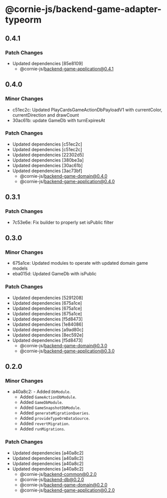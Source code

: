 # @cornie-js/backend-game-adapter-typeorm

## 0.4.1

### Patch Changes

- Updated dependencies [85e8109]
  - @cornie-js/backend-game-application@0.4.1

## 0.4.0

### Minor Changes

- c51ec2c: Updated PlayCardsGameActionDbPayloadV1 with currentColor, currentDirection and drawCount
- 30ac61b: update GameDb with turnExpiresAt

### Patch Changes

- Updated dependencies [c51ec2c]
- Updated dependencies [c51ec2c]
- Updated dependencies [22302d5]
- Updated dependencies [380be3a]
- Updated dependencies [30ac61b]
- Updated dependencies [3ac73bf]
  - @cornie-js/backend-game-domain@0.4.0
  - @cornie-js/backend-game-application@0.4.0

## 0.3.1

### Patch Changes

- 7c53e6e: Fix builder to properly set isPublic filter

## 0.3.0

### Minor Changes

- 675a1ce: Updated modules to operate with updated domain game models
- eba015d: Updated GameDb with isPublic

### Patch Changes

- Updated dependencies [5291208]
- Updated dependencies [675a1ce]
- Updated dependencies [675a1ce]
- Updated dependencies [675a1ce]
- Updated dependencies [f5d8473]
- Updated dependencies [1e84086]
- Updated dependencies [a9ad80c]
- Updated dependencies [8ec592e]
- Updated dependencies [f5d8473]
  - @cornie-js/backend-game-domain@0.3.0
  - @cornie-js/backend-game-application@0.3.0

## 0.2.0

### Minor Changes

- a40a8c2: - Added `DbModule`.
  - Added `GameActionDbModule`.
  - Added `GameDbModule`.
  - Added `GameSnapshotDbModule`.
  - Added `generateMigrationQueries`.
  - Added `provideTypeOrmDataSource`.
  - Added `revertMigration`.
  - Added `runMigrations`.

### Patch Changes

- Updated dependencies [a40a8c2]
- Updated dependencies [a40a8c2]
- Updated dependencies [a40a8c2]
- Updated dependencies [a40a8c2]
  - @cornie-js/backend-common@0.2.0
  - @cornie-js/backend-db@0.2.0
  - @cornie-js/backend-game-domain@0.2.0
  - @cornie-js/backend-game-application@0.2.0
